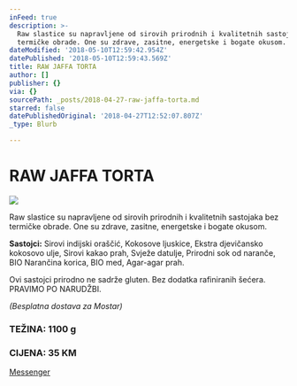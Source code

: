 ```yaml
---
inFeed: true
description: >-
  Raw slastice su napravljene od sirovih prirodnih i kvalitetnih sastojaka bez
  termičke obrade. One su zdrave, zasitne, energetske i bogate okusom.
dateModified: '2018-05-10T12:59:42.954Z'
datePublished: '2018-05-10T12:59:43.569Z'
title: RAW JAFFA TORTA
author: []
publisher: {}
via: {}
sourcePath: _posts/2018-04-27-raw-jaffa-torta.md
starred: false
datePublishedOriginal: '2018-04-27T12:52:07.807Z'
_type: Blurb

---
```

# RAW JAFFA TORTA
![](https://the-grid-user-content.s3-us-west-2.amazonaws.com/6b3d653a-eb4b-4e25-95bd-1dd3e4ec6377.jpg)

Raw slastice su napravljene od sirovih prirodnih i kvalitetnih sastojaka bez termičke obrade. One su zdrave, zasitne, energetske i bogate okusom.

**Sastojci:** Sirovi indijski oraščić, Kokosove ljuskice, Ekstra djevičansko kokosovo ulje, Sirovi kakao prah, Svježe datulje, Prirodni sok od naranče, BIO Narančina korica, BIO med, Agar-agar prah.

Ovi sastojci prirodno ne sadrže gluten. Bez dodatka rafiniranih šećera. PRAVIMO PO NARUDŽBI.

_(Besplatna dostava za Mostar)_

### TEŽINA: 1100 g

### CIJENA: 35 KM
[Messenger][0]

[0]: https://www.messenger.com/t/greenday.kolaci.peciva